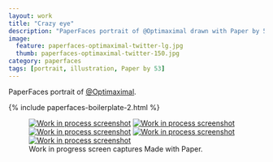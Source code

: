 ```yaml
---
layout: work
title: "Crazy eye"
description: "PaperFaces portrait of @Optimaximal drawn with Paper by 53 on an iPad."
image: 
  feature: paperfaces-optimaximal-twitter-lg.jpg
  thumb: paperfaces-optimaximal-twitter-150.jpg
category: paperfaces
tags: [portrait, illustration, Paper by 53]
---
```


PaperFaces portrait of [@Optimaximal](http://twitter.com/optimaximal).

{% include paperfaces-boilerplate-2.html %}

<figure class="third">
	<a href="{{ site.url }}/images/paperfaces-optimaximal-process-1-lg.jpg"><img src="{{ site.url }}/images/paperfaces-optimaximal-process-1-600.jpg" alt="Work in process screenshot"></a>
	<a href="{{ site.url }}/images/paperfaces-optimaximal-process-2-lg.jpg"><img src="{{ site.url }}/images/paperfaces-optimaximal-process-2-600.jpg" alt="Work in process screenshot"></a>
	<a href="{{ site.url }}/images/paperfaces-optimaximal-process-3-lg.jpg"><img src="{{ site.url }}/images/paperfaces-optimaximal-process-3-600.jpg" alt="Work in process screenshot"></a>
	<a href="{{ site.url }}/images/paperfaces-optimaximal-process-4-lg.jpg"><img src="{{ site.url }}/images/paperfaces-optimaximal-process-4-600.jpg" alt="Work in process screenshot"></a>
	<a href="{{ site.url }}/images/paperfaces-optimaximal-process-5-lg.jpg"><img src="{{ site.url }}/images/paperfaces-optimaximal-process-5-600.jpg" alt="Work in process screenshot"></a>
	<figcaption>Work in progress screen captures Made with Paper.</figcaption>
</figure>